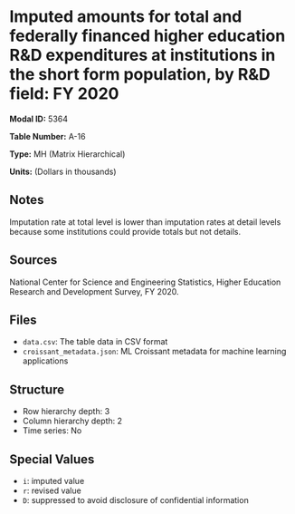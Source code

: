 # Imputed amounts for total and federally financed higher education R&D expenditures at institutions in the short form population, by R&D field: FY 2020

**Modal ID:** 5364

**Table Number:** A-16

**Type:** MH (Matrix Hierarchical)

**Units:** (Dollars in thousands)

## Notes

Imputation rate at total level is lower than imputation rates at detail levels because some institutions could provide totals but not details.

## Sources

National Center for Science and Engineering Statistics, Higher Education Research and Development Survey, FY 2020.

## Files

- `data.csv`: The table data in CSV format
- `croissant_metadata.json`: ML Croissant metadata for machine learning applications

## Structure

- Row hierarchy depth: 3
- Column hierarchy depth: 2
- Time series: No

## Special Values

- `i`: imputed value
- `r`: revised value
- `D`: suppressed to avoid disclosure of confidential information
